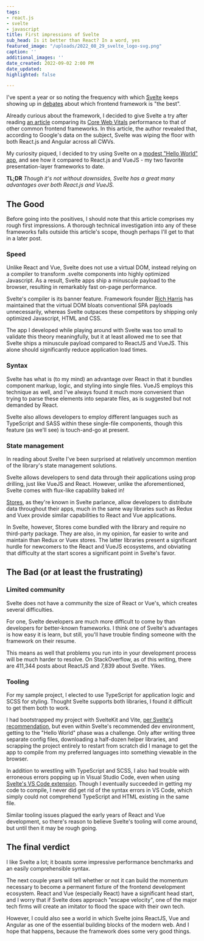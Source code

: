 ```yaml
---
tags:
- react.js
- svelte
- javascript
title: First impressions of Svelte
sub_head: Is it better than React? In a word, yes
featured_image: "/uploads/2022_08_29_svelte_logo-svg.png"
caption: ''
additional_images: ''
date_created: 2022-09-02 2:00 PM
date_updated: 
highlighted: false

---
```

I've spent a year or so noting the frequency with which [Svelte](https://svelte.dev/) keeps showing up in [debates](https://survey.stackoverflow.co/2022/#most-loved-dreaded-and-wanted-webframe-love-dread) about which frontend framework is "the best".

Already curious about the framework, I decided to give Svelte a try after reading [an article](https://javascript.plainenglish.io/javascript-frameworks-and-core-web-vitals-b5581f1c8962) comparing its [Core Web Vitals](https://support.google.com/webmasters/answer/9205520?hl=en) performance to that of other common frontend frameworks. In this article, the author revealed that, according to Google's data on the subject, Svelte was wiping the floor with both React.js and Angular across all CWVs.

My curiosity piqued, I decided to try using Svelte on a [modest "Hello World" app](https://github.com/toofarm/InflationCalculator), and see how it compared to React.js and VueJS - my two favorite presentation-layer frameworks to date.

**TL;DR** _Though it's not without downsides, Svelte has a great many advantages over both React.js and VueJS._ 

## The Good

Before going into the positives, I should note that this article comprises my rough first impressions. A thorough technical investigation into any of these frameworks falls outside this article's scope, though perhaps I'll get to that in a later post.

### Speed

Unlike React and Vue, Svelte does not use a virtual DOM, instead relying on a compiler to transform .svelte components into highly optimized Javascript. As a result, Svelte apps ship a minuscule payload to the browser, resulting in remarkably fast on-page performance.

Svelte's compiler is its banner feature. Framework founder [Rich Harris](https://github.com/Rich-Harris) has maintained that the virtual DOM bloats conventional SPA payloads unnecessarily, whereas Svelte outpaces these competitors by shipping only optimized Javascript, HTML and CSS.

The app I developed while playing around with Svelte was too small to validate this theory meaningfully, but it at least allowed me to see that Svelte ships a minuscule payload compared to ReactJS and VueJS. This alone should significantly reduce application load times.

### Syntax

Svelte has what is (to my mind) an advantage over React in that it bundles component markup, logic, and styling into single files. VueJS employs this technique as well, and I've always found it much more convenient than trying to parse these elements into separate files, as is suggested but not demanded by React.

Svelte also allows developers to employ different languages such as TypeScript and SASS within these single-file components, though this feature (as we'll see) is touch-and-go at present.

### State management

In reading about Svelte I've been surprised at relatively uncommon mention of the library's state management solutions.

Svelte allows developers to send data through their applications using prop drilling, just like VueJS and React. However, unlike the aforementioned, Svelte comes with flux-like capability baked in!

[Stores](https://svelte.dev/tutorial/writable-stores), as they're known in Svelte parlance, allow developers to distribute data throughout their apps, much in the same way libraries such as Redux and Vuex provide similar capabilities to React and Vue applications.

In Svelte, however, Stores come bundled with the library and require no third-party package. They are also, in my opinion, far easier to write and maintain than Redux or Vuex stores. The latter libraries present a significant hurdle for newcomers to the React and VueJS ecosystems, and obviating that difficulty at the start scores a significant point in Svelte's favor.

## The Bad (or at least the frustrating)

### Limited community

Svelte does not have a community the size of React or Vue's, which creates several difficulties.

For one, Svelte developers are much more difficult to come by than developers for better-known frameworks. I think one of Svelte's advantages is how easy it is learn, but still, you'll have trouble finding someone with the framework on their resume.

This means as well that problems you run into in your development process will be much harder to resolve. On StackOverflow, as of this writing, there are 411,344 posts about ReactJS and 7,839 about Svelte. Yikes.

### Tooling

For my sample project, I elected to use TypeScript for application logic and SCSS for styling. Thought Svelte supports both libraries, I found it difficult to get them both to work.

I  had bootstrapped my project with SvelteKit and Vite, [per Svelte's recommendation](https://kit.svelte.dev/docs/introduction#introduction-before-we-begin), but even within Svelte's recommended dev environment, getting to the "Hello World" phase was a challenge. Only after writing three separate config files, downloading a half-dozen helper libraries, and scrapping the project entirely to restart from scratch did I manage to get the app to compile from my preferred languages into something viewable in the browser.

In addition to wrestling with TypeScript and SCSS, I also had trouble with erroneous errors popping up in Visual Studio Code, even when using [Svelte's VS Code extension](https://marketplace.visualstudio.com/items?itemName=svelte.svelte-vscode). Though I eventually succeeded in getting my code to compile, I never did get rid of the syntax errors in VS Code, which simply could not comprehend TypeScript and HTML existing in the same file.

Similar tooling issues plagued the early years of React and Vue development, so there's reason to believe Svelte's tooling will come around, but until then it may be rough going.

## The final verdict

I like Svelte a lot; it boasts some impressive performance benchmarks and an easily comprehensible syntax.

The next couple years will tell whether or not it can build the momentum necessary to become a permanent fixture of the frontend development ecosystem. React and Vue (especially React) have a significant head start, and I worry that if Svelte does approach "escape velocity", one of the major tech firms will create an imitator to flood the space with their own tech.

However, I could also see a world in which Svelte joins ReactJS, Vue and Angular as one of the essential building blocks of the modern web. And I hope that happens, because the framework does some very good things. 